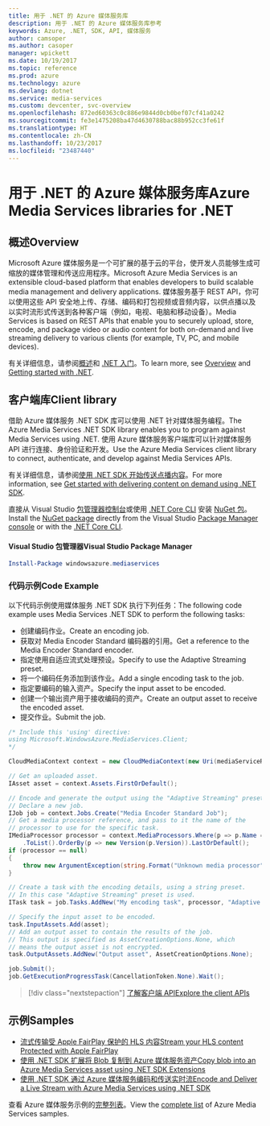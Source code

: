 ```yaml
---
title: 用于 .NET 的 Azure 媒体服务库
description: 用于 .NET 的 Azure 媒体服务库参考
keywords: Azure, .NET, SDK, API, 媒体服务
author: camsoper
ms.author: casoper
manager: wpickett
ms.date: 10/19/2017
ms.topic: reference
ms.prod: azure
ms.technology: azure
ms.devlang: dotnet
ms.service: media-services
ms.custom: devcenter, svc-overview
ms.openlocfilehash: 872ed60363c0c886e9844d0cb0bef07cf41a0242
ms.sourcegitcommit: fe3e1475208ba47d4630788bac88b952cc3fe61f
ms.translationtype: HT
ms.contentlocale: zh-CN
ms.lasthandoff: 10/23/2017
ms.locfileid: "23487440"
---
```

# <a name="azure-media-services-libraries-for-net"></a><span data-ttu-id="5d6fe-104">用于 .NET 的 Azure 媒体服务库</span><span class="sxs-lookup"><span data-stu-id="5d6fe-104">Azure Media Services libraries for .NET</span></span>

## <a name="overview"></a><span data-ttu-id="5d6fe-105">概述</span><span class="sxs-lookup"><span data-stu-id="5d6fe-105">Overview</span></span>

<span data-ttu-id="5d6fe-106">Microsoft Azure 媒体服务是一个可扩展的基于云的平台，使开发人员能够生成可缩放的媒体管理和传送应用程序。</span><span class="sxs-lookup"><span data-stu-id="5d6fe-106">Microsoft Azure Media Services is an extensible cloud-based platform that enables developers to build scalable media management and delivery applications.</span></span> <span data-ttu-id="5d6fe-107">媒体服务基于 REST API，你可以使用这些 API 安全地上传、存储、编码和打包视频或音频内容，以供点播以及以实时流形式传送到各种客户端（例如，电视、电脑和移动设备）。</span><span class="sxs-lookup"><span data-stu-id="5d6fe-107">Media Services is based on REST APIs that enable you to securely upload, store, encode, and package video or audio content for both on-demand and live streaming delivery to various clients (for example, TV, PC, and mobile devices).</span></span> 

<span data-ttu-id="5d6fe-108">有关详细信息，请参阅[概述](/azure/media-services/media-services-overview)和 [.NET 入门](/azure/media-services/media-services-dotnet-how-to-use)。</span><span class="sxs-lookup"><span data-stu-id="5d6fe-108">To learn more, see [Overview](/azure/media-services/media-services-overview) and [Getting started with .NET](/azure/media-services/media-services-dotnet-how-to-use).</span></span> 

## <a name="client-library"></a><span data-ttu-id="5d6fe-109">客户端库</span><span class="sxs-lookup"><span data-stu-id="5d6fe-109">Client library</span></span>

<span data-ttu-id="5d6fe-110">借助 Azure 媒体服务 .NET SDK 库可以使用 .NET 针对媒体服务编程。</span><span class="sxs-lookup"><span data-stu-id="5d6fe-110">The Azure Media Services .NET SDK library enables you to program against Media Services using .NET.</span></span> <span data-ttu-id="5d6fe-111">使用 Azure 媒体服务客户端库可以针对媒体服务 API 进行连接、身份验证和开发。</span><span class="sxs-lookup"><span data-stu-id="5d6fe-111">Use the Azure Media Services client library to connect, authenticate, and develop against Media Services APIs.</span></span>  

<span data-ttu-id="5d6fe-112">有关详细信息，请参阅[使用 .NET SDK 开始传送点播内容](/azure/media-services/media-services-dotnet-get-started)。</span><span class="sxs-lookup"><span data-stu-id="5d6fe-112">For more information, see [Get started with delivering content on demand using .NET SDK](/azure/media-services/media-services-dotnet-get-started).</span></span>

<span data-ttu-id="5d6fe-113">直接从 Visual Studio [包管理器控制台][PackageManager]或使用 [.NET Core CLI][DotNetCLI] 安装 [NuGet 包](https://www.nuget.org/packages/windowsazure.mediaservices)。</span><span class="sxs-lookup"><span data-stu-id="5d6fe-113">Install the [NuGet package](https://www.nuget.org/packages/windowsazure.mediaservices) directly from the Visual Studio [Package Manager console][PackageManager] or with the [.NET Core CLI][DotNetCLI].</span></span>

#### <a name="visual-studio-package-manager"></a><span data-ttu-id="5d6fe-114">Visual Studio 包管理器</span><span class="sxs-lookup"><span data-stu-id="5d6fe-114">Visual Studio Package Manager</span></span>

```powershell
Install-Package windowsazure.mediaservices
```

### <a name="code-example"></a><span data-ttu-id="5d6fe-115">代码示例</span><span class="sxs-lookup"><span data-stu-id="5d6fe-115">Code Example</span></span>

<span data-ttu-id="5d6fe-116">以下代码示例使用媒体服务 .NET SDK 执行下列任务：</span><span class="sxs-lookup"><span data-stu-id="5d6fe-116">The following code example uses Media Services .NET SDK to perform the following tasks:</span></span>

- <span data-ttu-id="5d6fe-117">创建编码作业。</span><span class="sxs-lookup"><span data-stu-id="5d6fe-117">Create an encoding job.</span></span>
- <span data-ttu-id="5d6fe-118">获取对 Media Encoder Standard 编码器的引用。</span><span class="sxs-lookup"><span data-stu-id="5d6fe-118">Get a reference to the Media Encoder Standard encoder.</span></span>
- <span data-ttu-id="5d6fe-119">指定使用自适应流式处理预设。</span><span class="sxs-lookup"><span data-stu-id="5d6fe-119">Specify to use the Adaptive Streaming preset.</span></span>
- <span data-ttu-id="5d6fe-120">将一个编码任务添加到该作业。</span><span class="sxs-lookup"><span data-stu-id="5d6fe-120">Add a single encoding task to the job.</span></span>
- <span data-ttu-id="5d6fe-121">指定要编码的输入资产。</span><span class="sxs-lookup"><span data-stu-id="5d6fe-121">Specify the input asset to be encoded.</span></span>
- <span data-ttu-id="5d6fe-122">创建一个输出资产用于接收编码的资产。</span><span class="sxs-lookup"><span data-stu-id="5d6fe-122">Create an output asset to receive the encoded asset.</span></span>
- <span data-ttu-id="5d6fe-123">提交作业。</span><span class="sxs-lookup"><span data-stu-id="5d6fe-123">Submit the job.</span></span>


```csharp
/* Include this 'using' directive:
using Microsoft.WindowsAzure.MediaServices.Client;
*/

CloudMediaContext context = new CloudMediaContext(new Uri(mediaServiceRESTAPIEndpoint), tokenProvider);

// Get an uploaded asset.
IAsset asset = context.Assets.FirstOrDefault();

// Encode and generate the output using the "Adaptive Streaming" preset.
// Declare a new job.
IJob job = context.Jobs.Create("Media Encoder Standard Job");
// Get a media processor reference, and pass to it the name of the 
// processor to use for the specific task.
IMediaProcessor processor = context.MediaProcessors.Where(p => p.Name == mediaProcessorName)
    .ToList().OrderBy(p => new Version(p.Version)).LastOrDefault();
if (processor == null) 
{
    throw new ArgumentException(string.Format("Unknown media processor", mediaProcessorName));
}

// Create a task with the encoding details, using a string preset.
// In this case "Adaptive Streaming" preset is used.
ITask task = job.Tasks.AddNew("My encoding task", processor, "Adaptive Streaming", TaskOptions.None);

// Specify the input asset to be encoded.
task.InputAssets.Add(asset);
// Add an output asset to contain the results of the job. 
// This output is specified as AssetCreationOptions.None, which 
// means the output asset is not encrypted. 
task.OutputAssets.AddNew("Output asset", AssetCreationOptions.None);

job.Submit();
job.GetExecutionProgressTask(CancellationToken.None).Wait();
```

> [!div class="nextstepaction"]
> [<span data-ttu-id="5d6fe-124">了解客户端 API</span><span class="sxs-lookup"><span data-stu-id="5d6fe-124">Explore the client APIs</span></span>](/dotnet/api/overview/azure/mediaservices/client)

## <a name="samples"></a><span data-ttu-id="5d6fe-125">示例</span><span class="sxs-lookup"><span data-stu-id="5d6fe-125">Samples</span></span>

- [<span data-ttu-id="5d6fe-126">流式传输受 Apple FairPlay 保护的 HLS 内容</span><span class="sxs-lookup"><span data-stu-id="5d6fe-126">Stream your HLS content Protected with Apple FairPlay</span></span>](https://azure.microsoft.com/resources/samples/media-services-dotnet-dynamic-encryption-with-fairplay/)
- [<span data-ttu-id="5d6fe-127">使用 .NET SDK 扩展将 Blob 复制到 Azure 媒体服务资产</span><span class="sxs-lookup"><span data-stu-id="5d6fe-127">Copy blob into an Azure Media Services asset using .NET SDK Extensions</span></span>](https://azure.microsoft.com/resources/samples/media-services-dotnet-copy-blob-into-asset/)
- [<span data-ttu-id="5d6fe-128">使用 .NET SDK 通过 Azure 媒体服务编码和传送实时流</span><span class="sxs-lookup"><span data-stu-id="5d6fe-128">Encode and Deliver a Live Stream with Azure Media Services using .NET SDK</span></span>](https://azure.microsoft.com/resources/samples/media-services-dotnet-encode-live-stream-with-ams-clear/)

<span data-ttu-id="5d6fe-129">查看 Azure 媒体服务示例的[完整列表](https://azure.microsoft.com/resources/samples/?platform=dotnet&service=media-services)。</span><span class="sxs-lookup"><span data-stu-id="5d6fe-129">View the [complete list](https://azure.microsoft.com/resources/samples/?platform=dotnet&service=media-services) of Azure Media Services samples.</span></span>


[PackageManager]: https://docs.microsoft.com/nuget/tools/package-manager-console
[DotNetCLI]: https://docs.microsoft.com/dotnet/core/tools/dotnet-add-package
